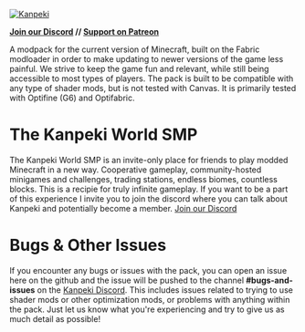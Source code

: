 <a href="https://github.Kanpeki.net"><img src="https://i.ibb.co/j8bS4Qm/Kanpeki-2.png" alt="Kanpeki" border="0"></a>

<strong>[Join our Discord](https://discord.gg/9qJqG9nvN3) // [Support on Patreon](https://patreon.com/kanpeki)</strong>

A modpack for the current version of Minecraft, built on the Fabric modloader in order to make updating to newer versions of the game less painful. We strive to keep the game fun and relevant, while still being accessible to most types of players. The pack is built to be compatible with any type of shader mods, but is not tested with Canvas. It is primarily tested with Optifine (G6) and Optifabric.

# The Kanpeki World SMP

The Kanpeki World SMP is an invite-only place for friends to play modded Minecraft in a new way. Cooperative gameplay, community-hosted minigames and challenges, trading stations, endless biomes, countless blocks. This is a recipie for truly infinite gameplay. If you want to be a part of this experience I invite you to join the discord where you can talk about Kanpeki and potentially become a member. [Join our Discord](https://discord.gg/9qJqG9nvN3)

# Bugs & Other Issues

If you encounter any bugs or issues with the pack, you can open an issue here on the github and the issue will be pushed to the channel **#bugs-and-issues** on the [Kanpeki Discord](https://discord.gg/9qJqG9nvN3). This includes issues related to trying to use shader mods or other optimization mods, or problems with anything within the pack. Just let us know what you're experiencing and try to give us as much detail as possible! 
